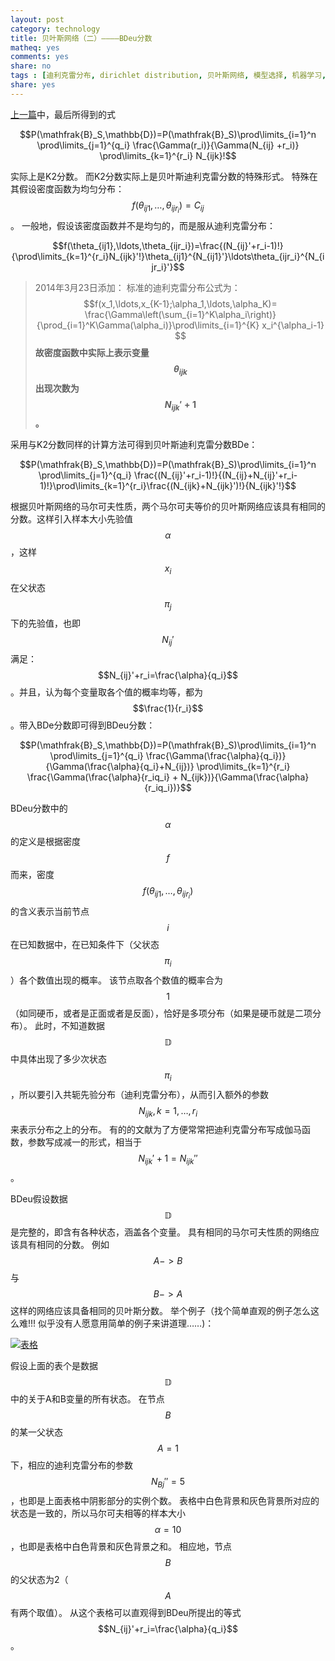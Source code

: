```yaml
---
layout: post 
category: technology
title: 贝叶斯网络（二）————BDeu分数
matheq: yes
comments: yes
share: no
tags : [迪利克雷分布, dirichlet distribution, 贝叶斯网络, 模型选择, 机器学习, bdeu]  
share: yes
---
```


[上一篇](https://yanshuo.name/cn/2014/02/dirichlet/ "贝叶斯网络（一）————模型选择与迪利克雷分布")中，最后所得到的式

$$P(\mathfrak{B}_S,\mathbb{D})=P(\mathfrak{B}_S)\prod\limits_{i=1}^n \prod\limits_{j=1}^{q_i} \frac{\Gamma(r_i)}{\Gamma(N_{ij} +r_i)} \prod\limits_{k=1}^{r_i} N_{ijk}!$$

实际上是K2分数。
而K2分数实际上是贝叶斯迪利克雷分数的特殊形式。
特殊在其假设密度函数为均匀分布：$$f(\theta_{ij1},\ldots,\theta_{ijr_i})=C_{ij}$$。
一般地，假设该密度函数并不是均匀的，而是服从迪利克雷分布：

 $$f(\theta_{ij1},\ldots,\theta_{ijr_i})=\frac{(N_{ij}'+r_i-1)!}{\prod\limits_{k=1}^{r_i}N_{ijk}'!}\theta_{ij1}^{N_{ij1}'}\ldots\theta_{ijr_i}^{N_{ijr_i}'}$$

> 2014年3月23日添加：
> 标准的迪利克雷分布公式为：
> $$f(x_1,\ldots,x_{K-1};\alpha_1,\ldots,\alpha_K)= \frac{\Gamma\left(\sum_{i=1}^K\alpha_i\right)}{\prod_{i=1}^K\Gamma(\alpha_i)}\prod\limits_{i=1}^{K} x_i^{\alpha_i-1} $$
> __故密度函数中实际上表示变量$$\theta_{ijk}$$出现次数为$$N_{ijk}'+1$$。__ 

采用与K2分数同样的计算方法可得到贝叶斯迪利克雷分数BDe：

$$P(\mathfrak{B}_S,\mathbb{D})=P(\mathfrak{B}_S)\prod\limits_{i=1}^n \prod\limits_{j=1}^{q_i} \frac{(N_{ij}'+r_i-1)!}{(N_{ij}+N_{ij}'+r_i-1)!}\prod\limits_{k=1}^{r_i}\frac{(N_{ijk}+N_{ijk}')!}{N_{ijk}'!}$$

根据贝叶斯网络的马尔可夫性质，两个马尔可夫等价的贝叶斯网络应该具有相同的分数。这样引入样本大小先验值$$\alpha$$，这样$$x_i$$在父状态$$\pi_j$$下的先验值，也即$$N_{ij}'$$满足：$$N_{ij}'+r_i=\frac{\alpha}{q_i}$$。并且，认为每个变量取各个值的概率均等，都为$$\frac{1}{r_i}$$。带入BDe分数即可得到BDeu分数：

$$P(\mathfrak{B}_S,\mathbb{D})=P(\mathfrak{B}_S)\prod\limits_{i=1}^n \prod\limits_{j=1}^{q_i} \frac{\Gamma(\frac{\alpha}{q_i})}{\Gamma(\frac{\alpha}{q_i}+N_{ij})} \prod\limits_{k=1}^{r_i} \frac{\Gamma(\frac{\alpha}{r_iq_i} + N_{ijk})}{\Gamma(\frac{\alpha}{r_iq_i})}$$

BDeu分数中的$$\alpha$$的定义是根据密度$$f$$而来，密度$$f(\theta_{ij1},\ldots,\theta_{ijr_i})$$的含义表示当前节点$$i$$在已知数据中，在已知条件下（父状态$$\pi_i$$）各个数值出现的概率。
该节点取各个数值的概率合为$$1$$（如同硬币，或者是正面或者是反面），恰好是多项分布（如果是硬币就是二项分布）。
此时，不知道数据$$\mathbb{D}$$中具体出现了多少次状态$$\pi_i$$，所以要引入共轭先验分布（迪利克雷分布），从而引入额外的参数$$N_{ijk}, k=1,\ldots, r_i$$来表示分布之上的分布。
有的的文献为了方便常常把迪利克雷分布写成伽马函数，参数写成减一的形式，相当于$$N_{ijk}'+1=N_{ijk}''$$。

BDeu假设数据$$\mathbb{D}$$是完整的，即含有各种状态，涵盖各个变量。
具有相同的马尔可夫性质的网络应该具有相同的分数。
例如$$A -> B$$与$$B -> A$$这样的网络应该具备相同的贝叶斯分数。
举个例子（找个简单直观的例子怎么这么难!!! 似乎没有人愿意用简单的例子来讲道理……)： 

<a class="fancybox" rel="gallary1" href="https://2s66lw.blu.livefilestore.com/y2pfE136N7MTZ50yIqApvkwxOyqXxUrnBlVE1GRGFhIEAHTAwtx7O9Kmf3pihzTO7hTVfqLM2hj5JCQ4655DYtyzNxRqQ3NveWPWCSj61bc0mk/tb.png" title="表格"><img src="https://2s66lw.blu.livefilestore.com/y2pfE136N7MTZ50yIqApvkwxOyqXxUrnBlVE1GRGFhIEAHTAwtx7O9Kmf3pihzTO7hTVfqLM2hj5JCQ4655DYtyzNxRqQ3NveWPWCSj61bc0mk/tb.png" alt="表格"/></a>

假设上面的表个是数据$$\mathbb{D}$$中的关于A和B变量的所有状态。
在节点$$B$$的某一父状态$$A=1$$下，相应的迪利克雷分布的参数$$N_{Bj}''=5$$，也即是上面表格中阴影部分的实例个数。
表格中白色背景和灰色背景所对应的状态是一致的，所以马尔可夫相等的样本大小$$\alpha=10$$，也即是表格中白色背景和灰色背景之和。
相应地，节点$$B$$的父状态为2（$$A$$有两个取值）。
从这个表格可以直观得到BDeu所提出的等式$$N_{ij}'+r_i=\frac{\alpha}{q_i}$$。
